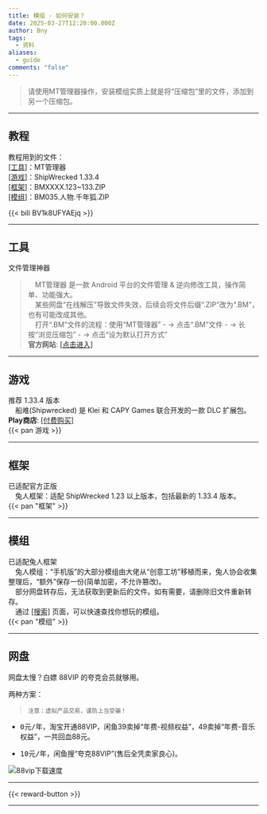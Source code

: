 ```yaml
---
title: 模组 - 如何安装？
date: 2025-03-27T12:20:00.000Z
author: Bny
tags:
  - 资料
aliases:
  - guide
comments: "false"
---
```

> 请使用MT管理器操作，安装模组实质上就是将“压缩包”里的文件，添加到另一个压缩包。  

- - -

## 教程

教程用到的文件：  
[[工具]](#工具)：MT管理器  
[[游戏]](#游戏)：ShipWrecked 1.33.4  
[[框架]](#框架)：BMXXXX.123~133.ZIP  
[[模组]](#模组)：BM035.人物.千年狐.ZIP  

{{< bili BV1k8UFYAEjq >}}

- - -

## 工具

文件管理神器  

> 　MT管理器 是一款 Android 平台的文件管理 & 逆向修改工具，操作简单、功能强大。  
> 　某些网盘“在线解压”导致文件失效，后续会将文件后缀“.ZIP”改为“.BM”，也有可能改成其他。  
> 　打开“.BM”文件的流程：使用“MT管理器” - ->  点击“.BM”文件 - -> 长按“浏览压缩包” - -> 点击“设为默认打开方式”  
> **官方网站**: [[点击进入]](/redirect?target=https://mt2.cn)  

- - -

## 游戏

推荐 1.33.4 版本  
　船难(Shipwrecked) 是 Klei 和 CAPY Games 联合开发的一款 DLC 扩展包。  
**Play商店**: [[付费购买]](/redirect?target=https://play.google.com/store/apps/details?id=com.kleientertainment.doNotStarveShipwrecked)  
{{< pan 游戏 >}}  

- - -

## 框架

已适配官方正版  
　兔人框架：适配 ShipWrecked 1.23 以上版本，包括最新的 1.33.4 版本。  
{{< pan "框架" >}}  

- - -

## 模组

已适配兔人框架  
　兔人模组：“手机版”的大部分模组由大佬从“创意工坊”移植而来，兔人协会收集整理后，“额外”保存一份(简单加密，不允许篡改)。  
　部分网盘转存后，无法获取到更新后的文件。如有需要，请删除旧文件重新转存。  
　通过 [[搜索]](/search) 页面，可以快速查找你想玩的模组。  
{{< pan "模组" >}}  

- - -

## 网盘

网盘太慢？白嫖 88VIP 的夸克会员就够用。

两种方案：

> <small>注意：虚拟产品交易，谨防上当受骗！</small>

- <kbd>0元/年</kbd>，淘宝开通88VIP，闲鱼39卖掉“年费-视频权益”，49卖掉“年费-音乐权益”，一共回血88元。 

- <kbd>10元/年</kbd>，闲鱼搜“夸克88VIP”(售后全凭卖家良心)。  


![88vip下载速度](/img/1000205033.png)


- - -

{{< reward-button >}}

- - -
